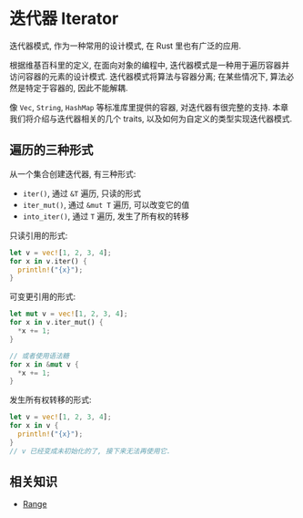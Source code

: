 
# 迭代器 Iterator

迭代器模式, 作为一种常用的设计模式, 在 Rust 里也有广泛的应用.

根据维基百科里的定义, 在面向对象的编程中, 迭代器模式是一种用于遍历容器并访问容器的元素的设计模式.
迭代器模式将算法与容器分离; 在某些情况下, 算法必然是特定于容器的, 因此不能解耦.

像 `Vec`, `String`, `HashMap` 等标准库里提供的容器, 对迭代器有很完整的支持.
本章我们将介绍与迭代器相关的几个 traits, 以及如何为自定义的类型实现迭代器模式.

## 遍历的三种形式
从一个集合创建迭代器, 有三种形式:

- `iter()`, 通过 `&T` 遍历, 只读的形式
- `iter_mut()`, 通过 `&mut T` 遍历, 可以改变它的值
- `into_iter()`, 通过 `T` 遍历, 发生了所有权的转移

只读引用的形式:
```rust
let v = vec![1, 2, 3, 4];
for x in v.iter() {
  println!("{x}");
}
```

可变更引用的形式:
```rust
let mut v = vec![1, 2, 3, 4];
for x in v.iter_mut() {
  *x += 1;
}

// 或者使用语法糖
for x in &mut v {
  *x += 1;
}
```

发生所有权转移的形式:
```rust
let v = vec![1, 2, 3, 4];
for x in v {
  println!("{x}");
}
// v 已经变成未初始化的了, 接下来无法再使用它.
```

## 相关知识
- [Range](../ops/range.md)